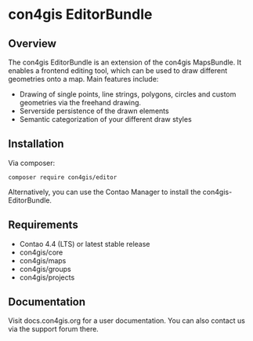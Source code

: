 # con4gis EditorBundle
## Overview
The con4gis EditorBundle is an extension of the con4gis MapsBundle.
It enables a frontend editing tool, which can be used to draw different geometries 
onto a map. Main features include:
* Drawing of single points, line strings, polygons, circles and custom geometries via the freehand drawing.
* Serverside persistence of the drawn elements
* Semantic categorization of your different draw styles 
## Installation
Via composer:
```
composer require con4gis/editor
```
Alternatively, you can use the Contao Manager to install the con4gis-EditorBundle.
## Requirements
* Contao 4.4 (LTS) or latest stable release
* con4gis/core
* con4gis/maps
* con4gis/groups
* con4gis/projects


## Documentation
Visit docs.con4gis.org for a user documentation. You can also contact us via the support forum there.
